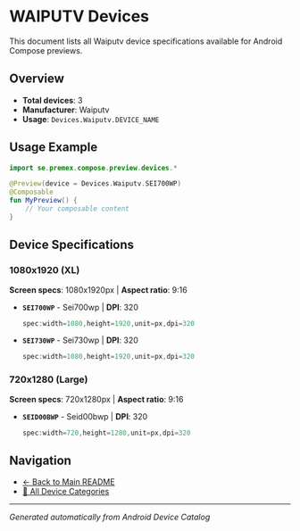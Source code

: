 # WAIPUTV Devices

This document lists all Waiputv device specifications available for Android Compose previews.

## Overview

- **Total devices**: 3
- **Manufacturer**: Waiputv
- **Usage**: `Devices.Waiputv.DEVICE_NAME`

## Usage Example

```kotlin
import se.premex.compose.preview.devices.*

@Preview(device = Devices.Waiputv.SEI700WP)
@Composable
fun MyPreview() {
    // Your composable content
}
```

## Device Specifications

### 1080x1920 (XL)

**Screen specs**: 1080x1920px | **Aspect ratio**: 9:16

- **`SEI700WP`** - Sei700wp | **DPI**: 320
  ```kotlin
  spec:width=1080,height=1920,unit=px,dpi=320
  ```

- **`SEI730WP`** - Sei730wp | **DPI**: 320
  ```kotlin
  spec:width=1080,height=1920,unit=px,dpi=320
  ```

### 720x1280 (Large)

**Screen specs**: 720x1280px | **Aspect ratio**: 9:16

- **`SEID00BWP`** - Seid00bwp | **DPI**: 320
  ```kotlin
  spec:width=720,height=1280,unit=px,dpi=320
  ```

## Navigation

- [← Back to Main README](../../README.md)
- [📱 All Device Categories](../README.md)

---
*Generated automatically from Android Device Catalog*
